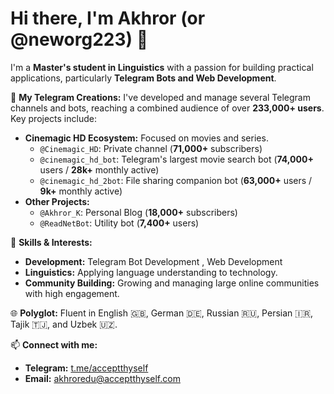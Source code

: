 # Hi there, I'm Akhror (or @neworg223) 👋

I'm a **Master's student in Linguistics** with a passion for building practical applications, particularly **Telegram Bots and Web Development**.

🚀 **My Telegram Creations:**
I've developed and manage several Telegram channels and bots, reaching a combined audience of over **233,000+ users**. Key projects include:

*   **Cinemagic HD Ecosystem:** Focused on movies and series.
    *   `@Cinemagic_HD`: Private channel (**71,000+** subscribers)
    *   `@cinemagic_hd_bot`: Telegram's largest movie search bot (**74,000+** users / **28k+** monthly active)
    *   `@cinemagic_hd_2bot`: File sharing companion bot (**63,000+** users / **9k+** monthly active)
*   **Other Projects:**
    *   `@Akhror_K`: Personal Blog (**18,000+** subscribers)
    *   `@ReadNetBot`: Utility bot (**7,400+** users)

🧠 **Skills & Interests:**
*   **Development:** Telegram Bot Development <!-- (e.g., Python, aiogram/telebot) -->, Web Development <!-- (e.g., HTML, CSS, JS, Frameworks?) -->
*   **Linguistics:** Applying language understanding to technology.
*   **Community Building:** Growing and managing large online communities with high engagement.

🌐 **Polyglot:** Fluent in English 🇬🇧, German 🇩🇪, Russian 🇷🇺, Persian 🇮🇷, Tajik 🇹🇯, and Uzbek 🇺🇿.

📫 **Connect with me:**
*   **Telegram:** [t.me/acceptthyself](https://t.me/acceptthyself)
*   **Email:** akhroredu@acceptthyself.com

<!--
💡 Feel free to add more specific technical skills within the comments above or list them separately! (e.g., specific databases, APIs, deployment methods etc.)
-->
